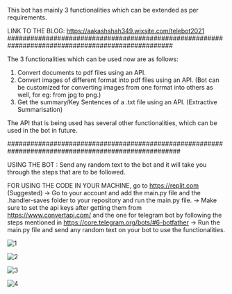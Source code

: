 This bot has mainly 3 functionalities which can be extended as per requirements.

LINK TO THE BLOG: https://aakashshah349.wixsite.com/telebot2021
###################################################################################################

The 3 functionalities which can be used now are as follows:
1. Convert documents to pdf files using an API.
2. Convert images of different format into pdf files using an API. (Bot can be customized for converting images from one format into others as well, for eg: from jpg to png.)
3. Get the summary/Key Sentences of a .txt file using an API. (Extractive Summarisation)

The API that is being used has several other functionalities, which can be used in the bot in future.

#####################################################################################################

USING THE BOT : Send any random text to the bot and it will take you through the steps that are to be followed.

FOR USING THE CODE IN YOUR MACHINE, go to https://replit.com (Suggested)
-> Go to your account and add the main.py file and the .handler-saves folder to your repository and run the main.py file.
-> Make sure to set the api keys after getting them from https://www.convertapi.com/ and the one for telegram bot by following the steps mentioned in       https://core.telegram.org/bots/#6-botfather
-> Run the main.py file and send any random text on your bot to use the functionalities.

![1](https://user-images.githubusercontent.com/80626053/125193867-5e37e980-e26c-11eb-94aa-aa1bf90500ed.png)

![2](https://user-images.githubusercontent.com/80626053/125193903-84f62000-e26c-11eb-8b6c-26bd5606aa23.png)

![3](https://user-images.githubusercontent.com/80626053/125193908-89223d80-e26c-11eb-8acb-11920d33b878.png)

![4](https://user-images.githubusercontent.com/80626053/125193910-8c1d2e00-e26c-11eb-8c52-1ce8cc5ca76f.png)
